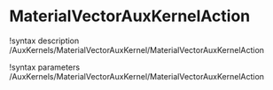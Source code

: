 <!-- MOOSE Documentation Stub: Remove this when content is added. -->

# MaterialVectorAuxKernelAction

!syntax description /AuxKernels/MaterialVectorAuxKernel/MaterialVectorAuxKernelAction

!syntax parameters /AuxKernels/MaterialVectorAuxKernel/MaterialVectorAuxKernelAction
